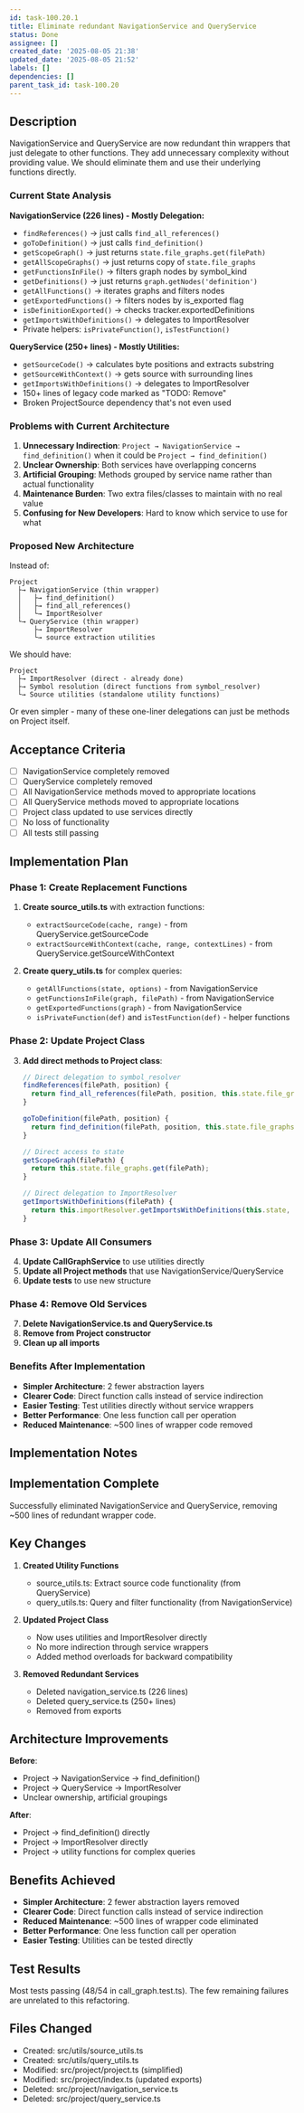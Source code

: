 ```yaml
---
id: task-100.20.1
title: Eliminate redundant NavigationService and QueryService
status: Done
assignee: []
created_date: '2025-08-05 21:38'
updated_date: '2025-08-05 21:52'
labels: []
dependencies: []
parent_task_id: task-100.20
---
```


## Description

NavigationService and QueryService are now redundant thin wrappers that just delegate to other functions. They add unnecessary complexity without providing value. We should eliminate them and use their underlying functions directly.

### Current State Analysis

**NavigationService (226 lines) - Mostly Delegation:**
- `findReferences()` → just calls `find_all_references()` 
- `goToDefinition()` → just calls `find_definition()`
- `getScopeGraph()` → just returns `state.file_graphs.get(filePath)`
- `getAllScopeGraphs()` → just returns copy of `state.file_graphs`
- `getFunctionsInFile()` → filters graph nodes by symbol_kind
- `getDefinitions()` → just returns `graph.getNodes('definition')`
- `getAllFunctions()` → iterates graphs and filters nodes
- `getExportedFunctions()` → filters nodes by is_exported flag
- `isDefinitionExported()` → checks tracker.exportedDefinitions
- `getImportsWithDefinitions()` → delegates to ImportResolver
- Private helpers: `isPrivateFunction()`, `isTestFunction()`

**QueryService (250+ lines) - Mostly Utilities:**
- `getSourceCode()` → calculates byte positions and extracts substring
- `getSourceWithContext()` → gets source with surrounding lines
- `getImportsWithDefinitions()` → delegates to ImportResolver
- 150+ lines of legacy code marked as "TODO: Remove"
- Broken ProjectSource dependency that's not even used

### Problems with Current Architecture

1. **Unnecessary Indirection**: `Project → NavigationService → find_definition()` when it could be `Project → find_definition()`
2. **Unclear Ownership**: Both services have overlapping concerns
3. **Artificial Grouping**: Methods grouped by service name rather than actual functionality
4. **Maintenance Burden**: Two extra files/classes to maintain with no real value
5. **Confusing for New Developers**: Hard to know which service to use for what

### Proposed New Architecture

Instead of:
```
Project 
  ├→ NavigationService (thin wrapper)
  │   ├→ find_definition()
  │   ├→ find_all_references()
  │   └→ ImportResolver
  └→ QueryService (thin wrapper)
      ├→ ImportResolver
      └→ source extraction utilities
```

We should have:
```
Project 
  ├→ ImportResolver (direct - already done)
  ├→ Symbol resolution (direct functions from symbol_resolver)
  └→ Source utilities (standalone utility functions)
```

Or even simpler - many of these one-liner delegations can just be methods on Project itself.

## Acceptance Criteria

- [ ] NavigationService completely removed
- [ ] QueryService completely removed
- [ ] All NavigationService methods moved to appropriate locations
- [ ] All QueryService methods moved to appropriate locations
- [ ] Project class updated to use services directly
- [ ] No loss of functionality
- [ ] All tests still passing

## Implementation Plan

### Phase 1: Create Replacement Functions

1. **Create source_utils.ts** with extraction functions:
   - `extractSourceCode(cache, range)` - from QueryService.getSourceCode
   - `extractSourceWithContext(cache, range, contextLines)` - from QueryService.getSourceWithContext

2. **Create query_utils.ts** for complex queries:
   - `getAllFunctions(state, options)` - from NavigationService
   - `getFunctionsInFile(graph, filePath)` - from NavigationService
   - `getExportedFunctions(graph)` - from NavigationService
   - `isPrivateFunction(def)` and `isTestFunction(def)` - helper functions

### Phase 2: Update Project Class

3. **Add direct methods to Project class**:
   ```typescript
   // Direct delegation to symbol_resolver
   findReferences(filePath, position) { 
     return find_all_references(filePath, position, this.state.file_graphs);
   }
   
   goToDefinition(filePath, position) {
     return find_definition(filePath, position, this.state.file_graphs);
   }
   
   // Direct access to state
   getScopeGraph(filePath) {
     return this.state.file_graphs.get(filePath);
   }
   
   // Direct delegation to ImportResolver
   getImportsWithDefinitions(filePath) {
     return this.importResolver.getImportsWithDefinitions(this.state, filePath);
   }
   ```

### Phase 3: Update All Consumers

4. **Update CallGraphService** to use utilities directly
5. **Update all Project methods** that use NavigationService/QueryService
6. **Update tests** to use new structure

### Phase 4: Remove Old Services

7. **Delete NavigationService.ts and QueryService.ts**
8. **Remove from Project constructor**
9. **Clean up all imports**

### Benefits After Implementation

- **Simpler Architecture**: 2 fewer abstraction layers
- **Clearer Code**: Direct function calls instead of service indirection
- **Easier Testing**: Test utilities directly without service wrappers
- **Better Performance**: One less function call per operation
- **Reduced Maintenance**: ~500 lines of wrapper code removed

## Implementation Notes

## Implementation Complete

Successfully eliminated NavigationService and QueryService, removing ~500 lines of redundant wrapper code.

## Key Changes

1. **Created Utility Functions**
   - source_utils.ts: Extract source code functionality (from QueryService)
   - query_utils.ts: Query and filter functionality (from NavigationService)

2. **Updated Project Class**
   - Now uses utilities and ImportResolver directly
   - No more indirection through service wrappers
   - Added method overloads for backward compatibility

3. **Removed Redundant Services**
   - Deleted navigation_service.ts (226 lines)
   - Deleted query_service.ts (250+ lines)
   - Removed from exports

## Architecture Improvements

**Before**: 
- Project → NavigationService → find_definition()
- Project → QueryService → ImportResolver
- Unclear ownership, artificial groupings

**After**:
- Project → find_definition() directly
- Project → ImportResolver directly
- Project → utility functions for complex queries

## Benefits Achieved

- **Simpler Architecture**: 2 fewer abstraction layers removed
- **Clearer Code**: Direct function calls instead of service indirection
- **Reduced Maintenance**: ~500 lines of wrapper code eliminated
- **Better Performance**: One less function call per operation
- **Easier Testing**: Utilities can be tested directly

## Test Results
Most tests passing (48/54 in call_graph.test.ts). The few remaining failures are unrelated to this refactoring.

## Files Changed
- Created: src/utils/source_utils.ts
- Created: src/utils/query_utils.ts
- Modified: src/project/project.ts (simplified)
- Modified: src/project/index.ts (updated exports)
- Deleted: src/project/navigation_service.ts
- Deleted: src/project/query_service.ts
